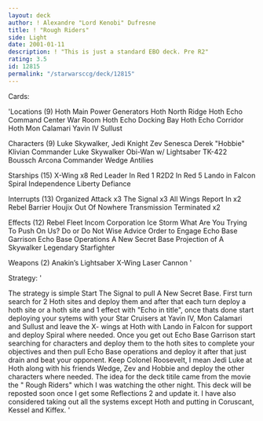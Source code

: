 ```yaml
---
layout: deck
author: ! Alexandre "Lord Kenobi" Dufresne
title: ! "Rough Riders"
side: Light
date: 2001-01-11
description: ! "This is just a standard EBO deck. Pre R2"
rating: 3.5
id: 12815
permalink: "/starwarsccg/deck/12815"
---
```

Cards: 

'Locations (9)
Hoth Main Power Generators
Hoth North Ridge
Hoth Echo Command Center War Room
Hoth Echo Docking Bay
Hoth Echo Corridor
Hoth
Mon Calamari
Yavin IV
Sullust

Characters (9)
Luke Skywalker, Jedi Knight
Zev Senesca
Derek "Hobbie" Klivian
Commander Luke Skywalker
Obi-Wan w/ Lightsaber
TK-422
Boussch
Arcona
Commander Wedge Antilies


Starships (15)
X-Wing x8
Red Leader In Red 1
R2D2 In Red 5
Lando in Falcon
Spiral
Independence
Liberty
Defiance

Interrupts (13)
Organized Attack x3
The Signal x3
All Wings Report In x2
Rebel Barrier
Houjix
Out Of Nowhere
Transmission Terminated x2

Effects (12)
Rebel Fleet
Incom Corporation
Ice Storm
What Are You Trying To Push On Us?
Do or Do Not
Wise Advice
Order to Engage
Echo Base Garrison
Echo Base Operations
A New Secret Base
Projection of A Skywalker
Legendary Starfighter

Weapons (2)
Anakin&#8217;s Lightsaber
X-Wing Laser Cannon
'

Strategy: '

The strategy is simple Start The Signal to pull A New Secret Base. First turn search for 2 Hoth sites and deploy them and after that each turn deploy a hoth site or a hoth site and 1 effect with "Echo in title", once thats done start deploying your sytems with your Star Cruisers at Yavin IV, Mon Calamari and Sullust and leave the X- wings at Hoth with Lando in Falcon for support and deploy Spiral where needed. Once you get out Echo Base Garrison start searching for characters and deploy them to the hoth sites to complete your objectives and then pull Echo Base operations and deploy it after that just drain and beat your opponent. Keep Colonel Roosevelt, I mean Jedi Luke at Hoth along with his friends Wedge, Zev and Hobbie and deploy the other characters where needed. The idea for the deck titile came from the movie the " Rough Riders" which I was watching the other night. This deck will be reposted soon once I get some Reflections 2 and update it. I have also considered taking out all the systems except Hoth and putting in Coruscant, Kessel and Kiffex.  '
